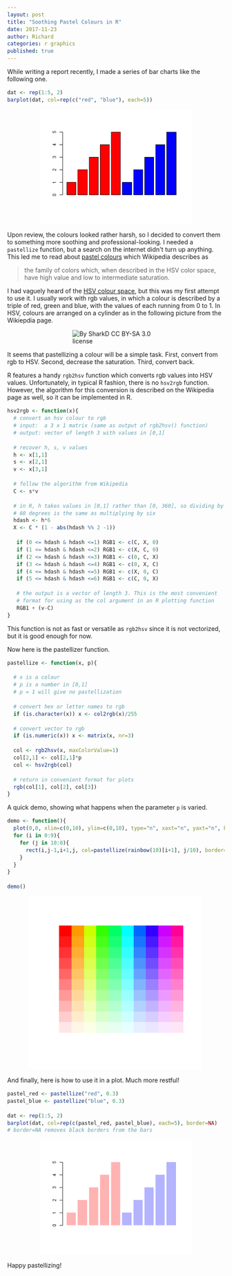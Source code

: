 ```yaml
---
layout: post
title: "Soothing Pastel Colours in R"
date: 2017-11-23
author: Richard
categories: r graphics
published: true
---
```

While writing a report recently, I made a series of bar charts like the following one.

```r
dat <- rep(1:5, 2)
barplot(dat, col=rep(c("red", "blue"), each=5))
```
<div style="width:70%; margin:0 auto;">
 <img src="/blog/images/2017-11/barplot1.png" />
</div>

Upon review, the colours looked rather harsh, so I decided to convert them to something more soothing and professional-looking. I needed a `pastellize` function, but a search on the internet didn't turn up anything.
This led me to read about [pastel colours](https://en.wikipedia.org/wiki/Pastel_(color)) which Wikipedia describes as

> the family of colors which, when described in the HSV color space, have high value and low to intermediate saturation.

I had vaguely heard of the [HSV colour space](https://en.wikipedia.org/wiki/HSL_and_HSV), but this was my first attempt to use it. I 
usually work with rgb values, in which a colour is described by a triple of red, green and blue, with the values of each running from 
0 to 1. In HSV, colours are arranged on a cylinder as in the following picture from the Wikiepdia page.

<div style="width:40%; margin:0 auto;">
 <img src="https://upload.wikimedia.org/wikipedia/commons/0/0d/HSV_color_solid_cylinder_alpha_lowgamma.png" title="By SharkD CC BY-SA 3.0 license"/>
</div>

It seems that pastellizing a colour will be a simple task. First, convert from rgb to HSV. Second, decrease the saturation. Third, 
convert back.

R features a handy `rgb2hsv` function which converts rgb values into HSV values. Unfortunately, in typical R fashion, there is no
`hsv2rgb` function. However, the algorithm for this conversion is described on the Wikipedia page as well, so it can be implemented
in R.

```r
hsv2rgb <- function(x){  
  # convert an hsv colour to rgb  
  # input:  a 3 x 1 matrix (same as output of rgb2hsv() function)  
  # output: vector of length 3 with values in [0,1]    

  # recover h, s, v values  
  h <- x[1,1]  
  s <- x[2,1]  
  v <- x[3,1]    

  # follow the algorithm from Wikipedia  
  C <- s*v   

  # in R, h takes values in [0,1] rather than [0, 360], so dividing by  
  # 60 degrees is the same as multiplying by six  
  hdash <- h*6  
  X <- C * (1 - abs(hdash %% 2 -1))
  
   if (0 <= hdash & hdash <=1) RGB1 <- c(C, X, 0)  
   if (1 <= hdash & hdash <=2) RGB1 <- c(X, C, 0)  
   if (2 <= hdash & hdash <=3) RGB1 <- c(0, C, X)  
   if (3 <= hdash & hdash <=4) RGB1 <- c(0, X, C)  
   if (4 <= hdash & hdash <=5) RGB1 <- c(X, 0, C)  
   if (5 <= hdash & hdash <=6) RGB1 <- c(C, 0, X)    
 
   # the output is a vector of length 3. This is the most convenient  
   # format for using as the col argument in an R plotting function  
   RGB1 + (v-C)
}
```
This function is not as fast or versatile as `rgb2hsv` since it is not vectorized, but it is good enough for now. 

Now here is the pastellizer function.

```r
pastellize <- function(x, p){
  
  # x is a colour
  # p is a number in [0,1]
  # p = 1 will give no pastellization
  
  # convert hex or letter names to rgb
  if (is.character(x)) x <- col2rgb(x)/255
  
  # convert vector to rgb
  if (is.numeric(x)) x <- matrix(x, nr=3)
  
  col <- rgb2hsv(x, maxColorValue=1)
  col[2,1] <- col[2,1]*p
  col <- hsv2rgb(col)
  
  # return in convenient format for plots
  rgb(col[1], col[2], col[3])
}
```
A quick demo, showing what happens when the parameter `p` is varied.

```r
demo <- function(){
  plot(0,0, xlim=c(0,10), ylim=c(0,10), type="n", xaxt="n", yaxt="n", bty="n", xlab="", ylab="")
  for (i in 0:9){
    for (j in 10:0){
      rect(i,j-1,i+1,j, col=pastellize(rainbow(10)[i+1], j/10), border=NA)
    }
  }
}

demo()
```
<div style="width:80%; margin:0 auto;">
 <img src="/blog/images/2017-11/swatches.png" />
</div>

And finally, here is how to use it in a plot. Much more restful!

```r
pastel_red <- pastellize("red", 0.3)
pastel_blue <- pastellize("blue", 0.3)

dat <- rep(1:5, 2)
barplot(dat, col=rep(c(pastel_red, pastel_blue), each=5), border=NA)
# border=NA removes black borders from the bars
```
<div style="width:70%; margin:0 auto;">
 <img src="/blog/images/2017-11/barplot2.png" />
</div>

Happy pastellizing!
